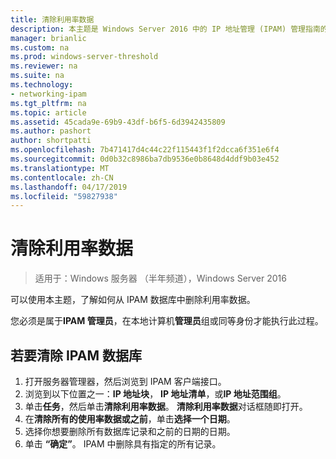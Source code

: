 ```yaml
---
title: 清除利用率数据
description: 本主题是 Windows Server 2016 中的 IP 地址管理 (IPAM) 管理指南的一部分。
manager: brianlic
ms.custom: na
ms.prod: windows-server-threshold
ms.reviewer: na
ms.suite: na
ms.technology:
- networking-ipam
ms.tgt_pltfrm: na
ms.topic: article
ms.assetid: 45cada9e-69b9-43df-b6f5-6d3942435809
ms.author: pashort
author: shortpatti
ms.openlocfilehash: 7b471417d4c44c22f115443f1f2dcca6f351e6f4
ms.sourcegitcommit: 0d0b32c8986ba7db9536e0b8648d4ddf9b03e452
ms.translationtype: MT
ms.contentlocale: zh-CN
ms.lasthandoff: 04/17/2019
ms.locfileid: "59827938"
---
```

# <a name="purge-utilization-data"></a>清除利用率数据

>适用于：Windows 服务器 （半年频道），Windows Server 2016

可以使用本主题，了解如何从 IPAM 数据库中删除利用率数据。  

您必须是属于**IPAM 管理员**，在本地计算机**管理员**组或同等身份才能执行此过程。

## <a name="to-purge-the-ipam-database"></a>若要清除 IPAM 数据库  
1. 打开服务器管理器，然后浏览到 IPAM 客户端接口。
2. 浏览到以下位置之一：**IP 地址块**， **IP 地址清单**，或**IP 地址范围组**。  
3. 单击**任务**，然后单击**清除利用率数据**。 **清除利用率数据**对话框随即打开。
4. 在**清除所有的使用率数据或之前**，单击**选择一个日期**。
5. 选择你想要删除所有数据库记录和之前的日期的日期。
6. 单击 **“确定”**。 IPAM 中删除具有指定的所有记录。
